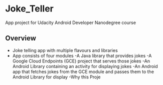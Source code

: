 # Joke_Teller

App project for Udacity Android Developer Nanodegree course <br>

## Overview
* Joke telling app with multiple flavours and libraries
* App consists of four modules 
 -A Java library that provides jokes
 -A Google Cloud Endpoints (GCE) project that serves those jokes
 -An Android Library containing an activity for displaying jokes
 -An Android app that fetches jokes from the GCE module and passes them to the Android Library for display
 -Why this Proje
